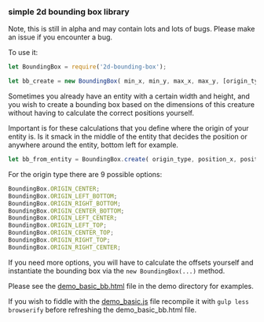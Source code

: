 ### simple 2d bounding box library

Note, this is still in alpha and may contain lots and lots of bugs.
Please make an issue if you encounter a bug.

To use it:

```javascript
let BoundingBox = require('2d-bounding-box');

let bb_create = new BoundingBox( min_x, min_y, max_x, max_y, [origin_type]);
```

Sometimes you already have an entity with a certain width and height, and you wish
to create a bounding box based on the dimensions of this creature without having to
calculate the correct positions yourself.

Important is for these calculations that you define where the origin of your 
entity is. Is it smack in the middle of the entity that decides the position 
or anywhere around the entity, bottom left for example. 

```javascript
let bb_from_entity = BoundingBox.create( origin_type, position_x, position_y, width, height);
```

For the origin type there are 9 possible options:

```javascript
BoundingBox.ORIGIN_CENTER;
BoundingBox.ORIGIN_LEFT_BOTTOM;
BoundingBox.ORIGIN_RIGHT_BOTTOM;
BoundingBox.ORIGIN_CENTER_BOTTOM;
BoundingBox.ORIGIN_LEFT_CENTER;
BoundingBox.ORIGIN_LEFT_TOP;
BoundingBox.ORIGIN_CENTER_TOP;
BoundingBox.ORIGIN_RIGHT_TOP;
BoundingBox.ORIGIN_RIGHT_CENTER;
```

If you need more options, you will have to calculate the offsets yourself and
instantiate the bounding box via the `new BoundingBox(...)` method.

Please see the [demo_basic_bb.html](demo/demo_basic_bb.html) file in the demo directory for examples.

If you wish to fiddle with the [demo_basic.js](demo/js/demo_basic.js) file recompile it with
`gulp less browserify` before refreshing the demo_basic_bb.html file. 
